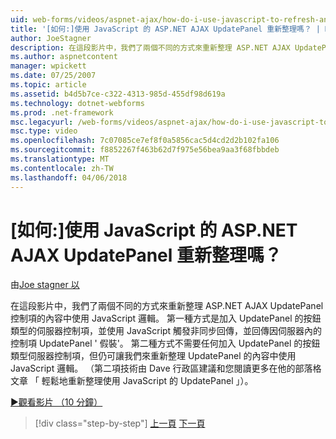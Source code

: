 ```yaml
---
uid: web-forms/videos/aspnet-ajax/how-do-i-use-javascript-to-refresh-an-aspnet-ajax-updatepanel
title: '[如何:]使用 JavaScript 的 ASP.NET AJAX UpdatePanel 重新整理嗎？ | Microsoft Docs'
author: JoeStagner
description: 在這段影片中，我們了兩個不同的方式來重新整理 ASP.NET AJAX UpdatePanel 控制項的內容中使用 JavaScript 邏輯。 第一種方式是加入...
ms.author: aspnetcontent
manager: wpickett
ms.date: 07/25/2007
ms.topic: article
ms.assetid: b4d5b7ce-c322-4313-985d-455df98d619a
ms.technology: dotnet-webforms
ms.prod: .net-framework
msc.legacyurl: /web-forms/videos/aspnet-ajax/how-do-i-use-javascript-to-refresh-an-aspnet-ajax-updatepanel
msc.type: video
ms.openlocfilehash: 7c07085ce7ef8f0a5856cac5d4cd2d2b102fa106
ms.sourcegitcommit: f8852267f463b62d7f975e56bea9aa3f68fbbdeb
ms.translationtype: MT
ms.contentlocale: zh-TW
ms.lasthandoff: 04/06/2018
---
```

<a name="how-do-i-use-javascript-to-refresh-an-aspnet-ajax-updatepanel"></a>[如何:]使用 JavaScript 的 ASP.NET AJAX UpdatePanel 重新整理嗎？
====================
由[Joe stagner 以](https://github.com/JoeStagner)

在這段影片中，我們了兩個不同的方式來重新整理 ASP.NET AJAX UpdatePanel 控制項的內容中使用 JavaScript 邏輯。 第一種方式是加入 UpdatePanel 的按鈕類型的伺服器控制項，並使用 JavaScript 觸發非同步回傳，並回傳因伺服器內的控制項 UpdatePanel ' 假裝'。 第二種方式不需要任何加入 UpdatePanel 的按鈕類型伺服器控制項，但仍可讓我們來重新整理 UpdatePanel 的內容中使用 JavaScript 邏輯。 （第二項技術由 Dave 行政區建議和您閱讀更多在他的部落格文章 「 輕鬆地重新整理使用 JavaScript 的 UpdatePanel 」）。

[&#9654;觀看影片 （10 分鐘）](https://channel9.msdn.com/Blogs/ASP-NET-Site-Videos/how-do-i-use-javascript-to-refresh-an-aspnet-ajax-updatepanel)

> [!div class="step-by-step"]
> [上一頁](how-do-i-build-a-custom-aspnet-ajax-server-control.md)
> [下一頁](how-do-i-determine-whether-an-asynchronous-postback-has-occurred.md)
